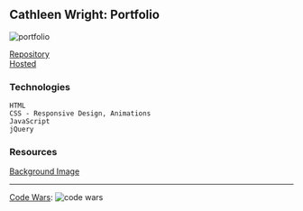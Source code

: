 
## Cathleen Wright: Portfolio

![portfolio](https://i.imgur.com/738Metd.png)

[Repository](https://github.com/cwithac/cwithac.github.io)
<br>
[Hosted](https://cwithac.github.io/)

### Technologies
```
HTML
CSS - Responsive Design, Animations
JavaScript
jQuery
```

### Resources

[Background Image](https://pixabay.com/photo-738846/)

<hr>

[Code Wars](www.codewars.com/): ![code wars](https://www.codewars.com/users/cwithac/badges/micro)

